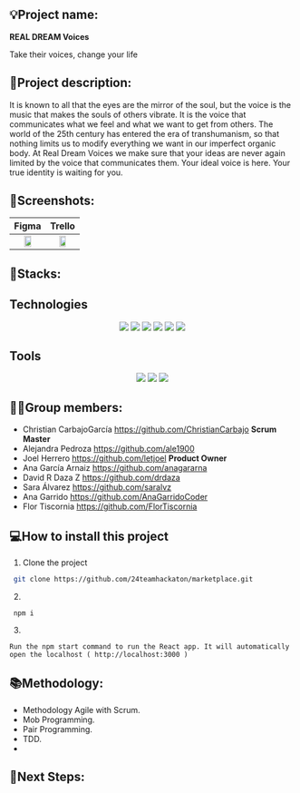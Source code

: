 ## 💡Project name: 
**REAL DREAM Voices**

Take their voices, change your life
 
## 📝Project description:

It is known to all that the eyes are the mirror of the soul, but the voice is the music that makes the souls of others vibrate. It is the voice that communicates what we feel and what we want to get from others. The world of the 25th century has entered the era of transhumanism, so that nothing limits us to modify everything we want in our imperfect organic body. At Real Dream Voices we make sure that your ideas are never again limited by the voice that communicates them. Your ideal voice is here. Your true identity is waiting for you.

## 📸Screenshots:

| Figma | Trello |
| :---: | :---: |	
|<img src="https://user-images.githubusercontent.com/116561400/220866006-87687e3c-4447-40e3-8115-b645bf787484.png" width="50%"> |<img src="https://user-images.githubusercontent.com/116561400/220866213-4f8d57d5-567d-4f8d-a8d8-17ac167cc147.png" width="50%"> |
		

## 🔧Stacks:

## Technologies

 <p align="center">
 <img src= "https://img.shields.io/badge/html5-%23E34F26.svg?style=for-the-badge&logo=html5&logoColor=white"></img>
 <img src= "https://img.shields.io/badge/css3-%231572B6.svg?style=for-the-badge&logo=css3&logoColor=white"></img>
 <img src= "https://img.shields.io/badge/javascript-%23323330.svg?style=for-the-badge&logo=javascript&logoColor=%23F7DF1E"></img>
 <img src= "https://img.shields.io/badge/react-%2320232a.svg?style=for-the-badge&logo=react&logoColor=%2361DAFB"></img>
 <img src= "https://img.shields.io/badge/NPM-%23000000.svg?style=for-the-badge&logo=npm&logoColor=white"></img> 
 <img src= "https://img.shields.io/badge/node.js-6DA55F?style=for-the-badge&logo=node.js&logoColor=white"></img> </p>
 
 ## Tools

 <p align="center"><a herf="https://www.figma.com/file/j3PmBXAYaB5q9chh5o23tw/Quotes?node-id=0%3A1&t=wIPAO9j1BXSjwg2G-0"><img src= "https://img.shields.io/badge/figma-%23F24E1E.svg?style=for-the-badge&logo=figma&logoColor=white"></a>
 <a href=""><img src= "https://img.shields.io/badge/Github-%2300C4CC.svg?style=for-the-badge&logo=Canva&logoColor=white"></a>
 <a herf="https://trello.com/b/MEFwJ2xu/frases"><img src= "https://img.shields.io/badge/Trello-%23026AA7.svg?style=for-the-badge&logo=Trello&logoColor=white"></img>

## 👩‍💻Group members:

+ Christian CarbajoGarcía https://github.com/ChristianCarbajo **Scrum Master**
+ Alejandra Pedroza https://github.com/ale1900
+ Joel Herrero https://github.com/letjoel **Product Owner**
+ Ana García Arnaiz https://github.com/anagararna
+ David R Daza Z https://github.com/drdaza
+ Sara Álvarez https://github.com/saralvz
+ Ana Garrido https://github.com/AnaGarridoCoder
+ Flor Tiscornia https://github.com/FlorTiscornia

## 💻How to install this project

1. Clone the project
```bash
 git clone https://github.com/24teamhackaton/marketplace.git
```
2. 
```
 npm i
```
3. 
```
Run the npm start command to run the React app. It will automatically open the localhost ( http://localhost:3000 )
```

## 📚Methodology:
- Methodology Agile with Scrum.
- Mob Programming.
- Pair Programming.
- TDD.
- 


## 🧪Next Steps:
